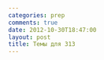 ```yaml
---
categories: prep
comments: true
date: 2012-10-30T18:47:00
layout: post
title: Темы для 313
---
```


